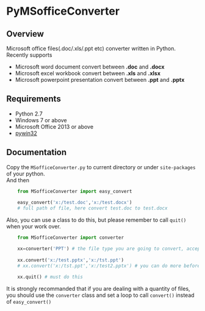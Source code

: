 # PyMSofficeConverter

## Overview  
Microsoft office files(.doc/.xls/.ppt etc) converter written in Python.  
Recently supports  

*  Microsoft word document convert between **.doc** and **.docx**  
*  Microsoft excel workbook convert between **.xls** and **.xlsx**  
*  Microsoft powerpoint presentation convert between **.ppt** and **.pptx**

## Requirements  
* Python 2.7
* Windows 7 or above
* Microsoft Office 2013 or above
* [pywin32](http://sourceforge.net/projects/pywin32/)

## Documentation
Copy the `MSofficeConverter.py` to current directory or under `site-packages` of your python.  
And then  
```python
    from MSofficeConverter import easy_convert
    
    easy_convert('x:/test.doc','x:/test.docx') 
    # full path of file, here convert test.doc to test.docx
```
Also, you can use a class to do this, but please remember to call `quit()` when your work over.  
```python
    from MSofficeConverter import converter

    xx=converter('PPT') # the file type you are going to convert, accept 'PPT','DOC','XLS'
    
    xx.convert('x:/test.pptx','x:/tst.ppt')
    # xx.convert('x:/tst.ppt','x:/test2.pptx') # you can do more before you quit
    
    xx.quit() # must do this
```
It is strongly recommanded that if you are dealing with a quantity of files, you should use the `converter` class and set a loop to call `convert()` instead of `easy_convert()` 